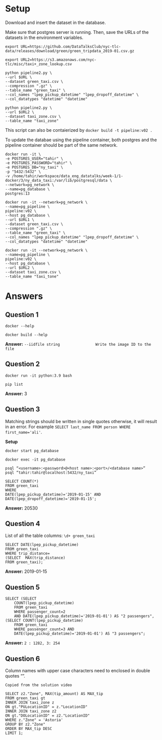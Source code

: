 
# Setup

Download and insert the dataset in the database.

Make sure that postgres server is running. Then, save the URLs of the datasets in the environment variables.

`export URL=https://github.com/DataTalksClub/nyc-tlc-data/releases/download/green/green_tripdata_2019-01.csv.gz`

`export URL2=https://s3.amazonaws.com/nyc-tlc/misc/taxi+_zone_lookup.csv`

```
python pipeline2.py \
--url $URL \
--dataset green_taxi.csv \
--compression ".gz" \
--table_name "green_taxi" \
--col_names "lpep_pickup_datetime" "lpep_dropoff_datetime" \
--col_datatypes "datetime" "datetime"
```

```
python pipeline2.py \
--url $URL2 \
--dataset taxi_zone.csv \
--table_name "taxi_zone"
```

This script can also be contaierized by `docker build -t pipeline:v02 .`

To update the databae using the pipeline container, both postgres and the pipeline container should be part of the same network.

```
docker run -it \
-e POSTGRES_USER="tahir" \
-e POSTGRES_PASSWORD="tahir" \
-e POSTGRES_DB="ny_taxi" \
-p "5432:5432" \
-v /home/tahir/workspace/data_eng_datatalks/week-1/1-docker/3/ny_data_taxi:/var/lib/postgresql/data \
--network=pg_network \
--name=pg_database \
postgres:13
```

```
docker run -it --network=pg_network \
--name=pg_pipeline \
pipeline:v02 \
--host pg_database \
--url $URL1 \
--dataset green_taxi.csv \
--compression ".gz" \
--table_name "green_taxi" \
--col_names "lpep_pickup_datetime" "lpep_dropoff_datetime" \
--col_datatypes "datetime" "datetime"
```

```
docker run -it --network=pg_network \
--name=pg_pipeline \
pipeline:v02 \
--host pg_database \
--url $URL2 \
--dataset taxi_zone.csv \
--table_name "taxi_tone"
```

# Answers

## Question 1

```
docker --help

docker build --help
```


**Answer:** `--iidfile string                Write the image ID to the file`

## Question 2

`docker run -it python:3.9 bash`

`pip list`

**Answer:** 3

## Question 3

Matching strings should be written in single quotes otherwise, it will result in an error. For example
`SELECT last_name FROM person WHERE first_name='ali'`.

**Setup**

```
docker start pg_database

docker exec -it pg_database

psql “<username>:<password>@<host name>:<port>/<database name>”
psql “tahir:tahir@localhost:5432/ny_taxi”

SELECT COUNT(*) 
FROM green_taxi 
WHERE 
DATE(lpep_pickup_datetime)='2019-01-15' AND DATE(lpep_dropoff_datetime)='2019-01-15';
```

**Answer:** 20530

## Question 4

List of all the table columns: `\d+ green_taxi`

```
SELECT DATE(lpep_pickup_datetime) 
FROM green_taxi 
WHERE trip_distance=
(SELECT  MAX(trip_distance) 
FROM green_taxi);
```

**Answer:** 2019-01-15

## Question 5

```
SELECT (SELECT 
    COUNT(lpep_pickup_datetime) 
    FROM green_taxi 
    WHERE passenger_count=2 
    AND DATE(lpep_pickup_datetime)='2019-01-01') AS "2 passengers", (SELECT COUNT(lpep_pickup_datetime) 
    FROM green_taxi 
    WHERE passenger_count=3 AND 
    DATE(lpep_pickup_datetime)='2019-01-01') AS "3 passengers";
```

**Answer:** `2 : 1282, 3: 254`

## Question 6

Column names with upper case characters need to enclosed in double quotes “”.


```
Copied from the solution video

SELECT z2."Zone", MAX(tip_amount) AS MAX_tip
FROM green_taxi gt
INNER JOIN taxi_zone z
ON gt."PULocationID" = z."LocationID"
INNER JOIN taxi_zone z2
ON gt."DOLocationID" = z2."LocationID"
WHERE z."Zone" = 'Astoria'
GROUP BY z2."Zone"
ORDER BY MAX_tip DESC
LIMIT 1;
```
